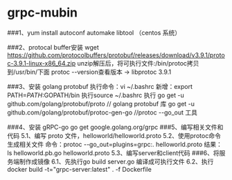 # grpc-mubin
###1、yum install autoconf automake libtool  （centos 系统）

###2、protocal buffer安装
wget https://github.com/protocolbuffers/protobuf/releases/download/v3.9.1/protoc-3.9.1-linux-x86_64.zip 
unzip解压后，将可执行文件:/bin/protoc拷贝到/usr/bin/下面
protoc --version查看版本
->  libprotoc 3.9.1

###3、安装 golang protobuf
执行命令：vi ~/.bashrc
新增：export PATH=$PATH:$GOPATH/bin
执行source ~/.bashrc
执行
go get -u github.com/golang/protobuf/proto // golang protobuf 库
go get -u github.com/golang/protobuf/protoc-gen-go //protoc --go_out 工具

###4、安装 gRPC-go
go get google.golang.org/grpc
###5、编写相关文件和代码
5.1、编写 proto 文件，helloworld/helloworld.proto
5.2、使用protoc命令生成相关文件
命令：protoc --go_out=plugins=grpc:. helloworld.proto
结果：
ls
helloworld.pb.go    helloworld.proto
5.3、编写server和client代码
###6、将服务端制作成镜像
6.1、先执行go build server.go 编译成可执行文件
6.2、执行docker build -t="grpc-server:latest" . -f Dockerfile
